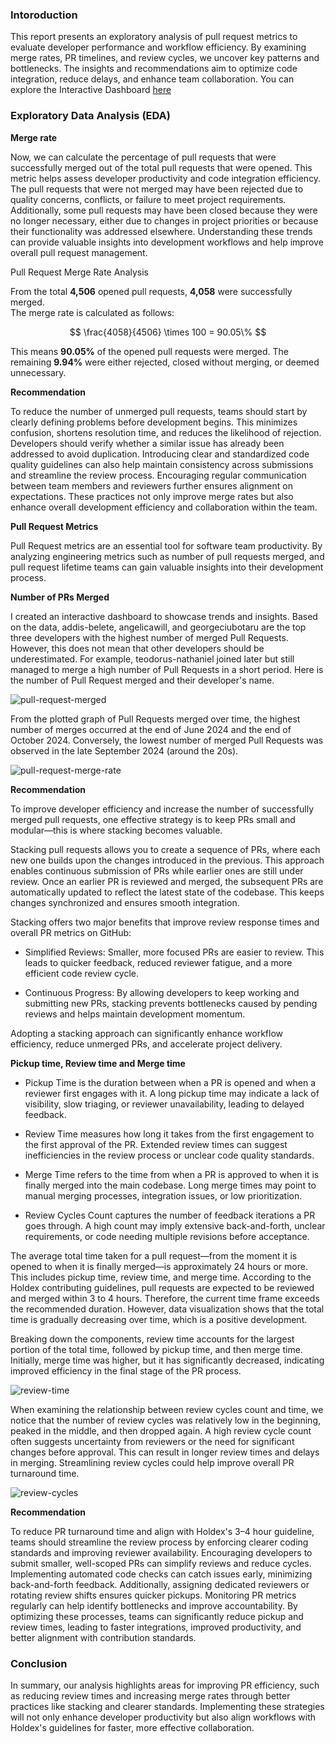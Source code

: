 ### Intoroduction
  This report presents an exploratory analysis of pull request metrics to evaluate developer performance and workflow efficiency. By examining merge rates, PR
  timelines, and review cycles, we uncover key patterns and bottlenecks. The insights and recommendations aim to optimize code integration, reduce delays, and
  enhance team collaboration. You can explore the Interactive Dashboard [here](https://developer-performance.streamlit.app/)



### Exploratory Data Analysis (EDA)

**Merge rate**

Now, we can calculate the percentage of pull requests that were successfully merged out of the total pull requests that were opened. This metric helps assess developer productivity and code integration efficiency. The pull requests that were not merged may have been rejected due to quality concerns, conflicts, or failure to meet project requirements. Additionally, some pull requests may have been closed because they were no longer necessary, either due to changes in project priorities or because their functionality was addressed elsewhere. Understanding these trends can provide valuable insights into development workflows and help improve overall pull request management.

Pull Request Merge Rate Analysis

From the total **4,506** opened pull requests, **4,058** were successfully merged.  
The merge rate is calculated as follows:

$$
\frac{4058}{4506} \times 100 = 90.05\%
$$

This means **90.05%** of the opened pull requests were merged. The remaining **9.94%** were either rejected, closed without merging, or deemed unnecessary.

__Recommendation__

  To reduce the number of unmerged pull requests, teams should start by clearly defining problems before development begins. This minimizes confusion, shortens
  resolution time, and reduces the likelihood of rejection. Developers should verify whether a similar issue has already been addressed to avoid duplication.
  Introducing clear and standardized code quality guidelines can also help maintain consistency across submissions and streamline the review process. Encouraging
  regular communication between team members and reviewers further ensures alignment on expectations. These practices not only improve merge rates but also enhance
  overall development efficiency and collaboration within the team.
  
__Pull Request Metrics__

Pull Request metrics are an essential tool for software team productivity. By analyzing engineering metrics such as number of pull requests merged, and pull request lifetime teams can gain valuable insights into their development process.

**Number of PRs Merged**

I created an interactive dashboard to showcase trends and insights. Based on the data, addis-belete, angelicawill, and georgeciubotaru are the top three developers with the highest number of merged Pull Requests. However, this does not mean that other developers should be underestimated. For example, teodorus-nathaniel joined later but still managed to merge a high number of Pull Requests in a short period. Here is the number of Pull Request merged and their developer's name.

![pull-request-merged](https://github.com/user-attachments/assets/98a801df-f609-420a-8457-4199bceba24b)


From the plotted graph of Pull Requests merged over time, the highest number of merges occurred at the end of June 2024 and the end of October 2024. Conversely, the lowest number of merged Pull Requests was observed in the late September 2024 (around the 20s).

![pull-request-merge-rate](https://github.com/user-attachments/assets/82b1b30b-38cf-42ef-9a79-eeb64280d34f)

__Recommendation__

  To improve developer efficiency and increase the number of successfully merged pull requests, one effective strategy is to keep PRs small and modular—this is where
  stacking becomes valuable.

  Stacking pull requests allows you to create a sequence of PRs, where each new one builds upon the changes introduced in the previous. This approach enables
  continuous submission of PRs while earlier ones are still under review. Once an earlier PR is reviewed and merged, the subsequent PRs are automatically updated to
  reflect the latest state of the codebase. This keeps changes synchronized and ensures smooth integration.

  Stacking offers two major benefits that improve review response times and overall PR metrics on GitHub:

  - Simplified Reviews: Smaller, more focused PRs are easier to review. This leads to quicker feedback, reduced reviewer fatigue, and a more efficient code review
    cycle.

  - Continuous Progress: By allowing developers to keep working and submitting new PRs, stacking prevents bottlenecks caused by pending reviews and helps maintain
    development momentum.

  Adopting a stacking approach can significantly enhance workflow efficiency, reduce unmerged PRs, and accelerate project delivery.


**Pickup time, Review time and Merge time**

  - Pickup Time is the duration between when a PR is opened and when a reviewer first engages with it. A long pickup time may indicate a lack of visibility, slow
    triaging, or reviewer unavailability, leading to delayed feedback.

  - Review Time measures how long it takes from the first engagement to the first approval of the PR. Extended review times can suggest inefficiencies in the review
    process or unclear code quality standards.

  - Merge Time refers to the time from when a PR is approved to when it is finally merged into the main codebase. Long merge times may point to manual merging
    processes, integration issues, or low prioritization.

  - Review Cycles Count captures the number of feedback iterations a PR goes through. A high count may imply extensive back-and-forth, unclear requirements, or code
    needing multiple revisions before acceptance.

The average total time taken for a pull request—from the moment it is opened to when it is finally merged—is approximately 24 hours or more. This includes pickup time, review time, and merge time. According to the Holdex contributing guidelines, pull requests are expected to be reviewed and merged within 3 to 4 hours. Therefore, the current time frame exceeds the recommended duration. However, data visualization shows that the total time is gradually decreasing over time, which is a positive development.

Breaking down the components, review time accounts for the largest portion of the total time, followed by pickup time, and then merge time. Initially, merge time was higher, but it has significantly decreased, indicating improved efficiency in the final stage of the PR process.

![review-time](https://github.com/user-attachments/assets/ccba57ea-c763-463b-a156-fc2cc3b89249)


When examining the relationship between review cycles count and time, we notice that the number of review cycles was relatively low in the beginning, peaked in the middle, and then dropped again. A high review cycle count often suggests uncertainty from reviewers or the need for significant changes before approval. This can result in longer review times and delays in merging. Streamlining review cycles could help improve overall PR turnaround time.

![review-cycles](https://github.com/user-attachments/assets/566a3e7f-6a9c-4ff3-94df-c9527f23b51d)


__Recommendation__

  To reduce PR turnaround time and align with Holdex's 3–4 hour guideline, teams should streamline the review process by enforcing clearer coding standards and
  improving reviewer availability. Encouraging developers to submit smaller, well-scoped PRs can simplify reviews and reduce cycles. Implementing automated code
  checks can catch issues early, minimizing back-and-forth feedback. Additionally, assigning dedicated reviewers or rotating review shifts ensures quicker pickups.
  Monitoring PR metrics regularly can help identify bottlenecks and improve accountability. By optimizing these processes, teams can significantly reduce pickup and
  review times, leading to faster integrations, improved productivity, and better alignment with contribution standards.


### Conclusion
  In summary, our analysis highlights areas for improving PR efficiency, such as reducing review times and increasing merge rates through better practices like
  stacking and clearer standards. Implementing these strategies will not only enhance developer productivity but also align workflows with Holdex's guidelines for
  faster, more effective collaboration.


















